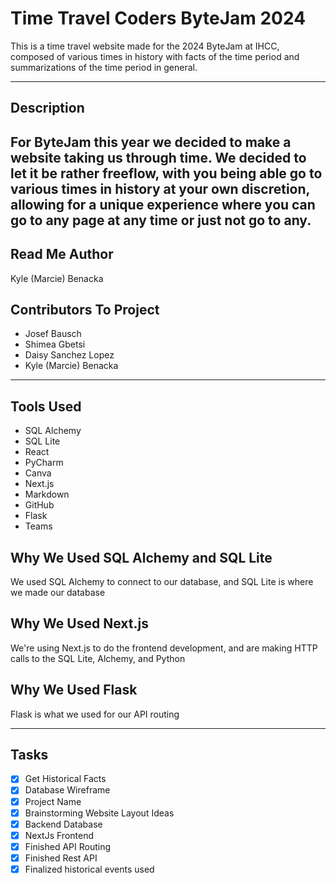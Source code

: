 # Time Travel Coders ByteJam 2024
This is a time travel website made for the 2024 ByteJam at IHCC,
composed of various times in history with facts of the time period
and summarizations of the time period in general.

---

## Description 
For ByteJam this year we decided to make a website taking us through
time. We decided to let it be rather freeflow, with you being able 
go to various times in history at your own discretion, allowing
for a unique experience where you can go to any page at any time or
just not go to any. 
---

## Read Me Author
Kyle (Marcie) Benacka

## Contributors To Project
- Josef Bausch 
- Shimea Gbetsi
- Daisy Sanchez Lopez
- Kyle (Marcie) Benacka
---

## Tools Used
- SQL Alchemy
- SQL Lite
- React
- PyCharm
- Canva
- Next.js
- Markdown
- GitHub
- Flask
- Teams

## Why We Used SQL Alchemy and SQL Lite
We used SQL Alchemy to connect to our database, and SQL Lite 
is where we made our database


## Why We Used Next.js
We're using Next.js to do the frontend development, and are making HTTP
calls to the SQL Lite, Alchemy, and Python

## Why We Used Flask
Flask is what we used for our API routing

---

## Tasks

- [x] Get Historical Facts 
- [x] Database Wireframe
- [x] Project Name
- [x] Brainstorming Website Layout Ideas
- [x] Backend Database
- [x] NextJs Frontend
- [x] Finished API Routing
- [x] Finished Rest API
- [x] Finalized historical events used
